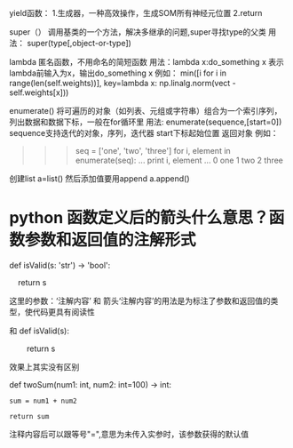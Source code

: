 yield函数：
1.生成器，一种高效操作，生成SOM所有神经元位置
2.return

super（）
调用基类的一个方法，解决多继承的问题,super寻找type的父类
用法：
super(type[,object-or-type])

lambda
匿名函数，不用命名的简短函数
用法：lambda x:do_something x
表示lambda前输入为x，输出do_something x
例如：
min([i for i in range(len(self.weights))],
                            key=lambda x: np.linalg.norm(vect - self.weights[x]))


enumerate()
将可遍历的对象（如列表、元组或字符串）组合为一个索引序列，列出数据和数据下标，一般在for循环里
用法:
enumerate(sequence,[start=0])
sequence支持迭代的对象，序列，迭代器
start下标起始位置
返回对象
例如：
>>>seq = ['one', 'two', 'three']
>>> for i, element in enumerate(seq):
...     print i, element
... 
0 one
1 two
2 three

创建list
a=list()
然后添加值要用append
a.append()


# python 函数定义后的箭头什么意思？函数参数和返回值的注解形式

def isValid(s: 'str') -> 'bool':

    return s

这里的参数：‘注解内容’ 和 箭头‘注解内容’的用法是为标注了参数和返回值的类型，使代码更具有阅读性

和 def isValid(s):

        return s

效果上其实没有区别

def twoSum(num1: int, num2: int=100) -> int:

    sum = num1 + num2
    
    return sum
    
注释内容后可以跟等号"=",意思为未传入实参时，该参数获得的默认值
